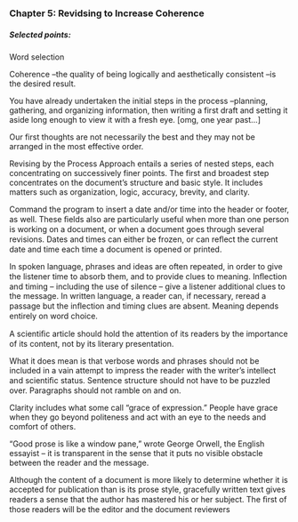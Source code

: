### Chapter 5: Revidsing to Increase Coherence

##### Selected points:

Word selection

Coherence –the quality of being logically and aesthetically consistent –is the desired result.

You have already undertaken the initial steps in the process –planning, gathering, and organizing information, then writing a first draft and setting it aside long enough to view it with a fresh eye. [omg, one year past…]

Our first thoughts are not necessarily the best and they may not be arranged in the most effective order.

Revising by the Process Approach entails a series of nested steps, each concentrating on successively finer points. The first and broadest step concentrates on the document’s structure and basic style. It includes matters such as organization, logic, accuracy, brevity, and clarity.

Command the program to insert a date and/or time into the header or footer, as well. These ﬁelds also are particularly useful when more than one person is working on a document, or when a document goes through several revisions. Dates and times can either be frozen, or can reﬂect the current date and time each time a document is opened or printed.

In spoken language, phrases and ideas are often repeated, in order to give the listener time to absorb them, and to provide clues to meaning. Inﬂection and timing – including the use of silence – give a listener additional clues to the message. In written language, a reader can, if necessary, reread a passage but the inﬂection and timing clues are absent. Meaning depends entirely on word choice.

A scientiﬁc article should hold the attention of its readers by the importance of its content, not by its literary presentation.

What it does mean is that verbose words and phrases should not be included in a vain attempt to impress the reader with the writer’s intellect and scientiﬁc status. Sentence structure should not have to be puzzled over. Paragraphs should not ramble on and on.

Clarity includes what some call “grace of expression.” People have grace when they go beyond politeness and act with an eye to the needs and comfort of others.

“Good prose is like a window pane,” wrote George Orwell, the English essayist – it is transparent in the sense that it puts no visible obstacle between the reader and the message.

Although the content of a document is more likely to determine whether it is accepted for publication than is its prose style, gracefully written text gives readers a sense that the author has mastered his or her subject. The ﬁrst of those readers will be the editor and the document reviewers
